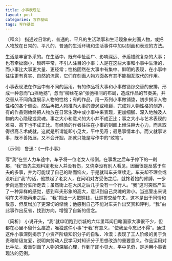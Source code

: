 ```yaml
---
title: 小事表现法
layout: post
categories: 写作基础
tags: 写作基础
---
```


〔释义〕 指通过日常的、普通的、平凡的生活琐事和生活现象来刻画人物，或把人物放在日常的、平凡的、普通的生活环境和生活事件中加以刻画和表现的方法。

生活是丰富多采的。在生活中，既有牵扯面广、影响深远、矛盾错综复杂的大事；也有牵扯面小，琐碎平常，不引人注目的小事；人是在这些大事和小事中生活的，而小事比大事更大量、更经常；性格固然在大事中有集中、鲜明的表现，在小事中往往更有真实、自然的流露，它们在刻画人物方面各有其不能相互取代的作用。

小事表现法在作品中有不同的运用。有的作品将大事和小事做错综交替的安排，形成一种忽而“山摇地撼”，忽而“柳丝花朵”张弛相间的布局，造成作品的节奏美，并交替从不同角度展示人物的性格；有的作品，用一系列小事做铺垫，初步揭示人物性格的各个侧面，然后再把人物推向大事的漩涡或峰巅，完成对人物性格的创造，有的作品则始终把人物放在日常生活中或小事中来表现，更加细腻、深入地触及人物的内心隐秘或灵魂。事之大小和意义的大小并不成正比；事之大小与艺术表现的难易、高下也不成正比。有经验的作者往往在小事的刻画上倾注巨大心力，而且取得很高艺术成就，这就是所谓能即小见大，平中见奇；最忌事情本小，而又就事论事，既不善拓展，又不会开掘，那就只能是写作中的“败笔”。

〔示例〕 鲁迅：《一件小事》

写“我”在坐人力车途中，车子将一位老女人带倒。在事发之后车子停下的一刹那，“我”首先主观料定老女人并没有伤，又侥幸没有别人看见，因而很是反感于车夫的多事，并为可能误了自己的路而恼火，于是就叫车夫继续走。车夫却不理会或没听到“我”的话，他扶起了老女人，在问明对方受伤之后，就搀着她的臂膊，一步步向巡警分驻所走去；虽然街上在大风之后几乎没有一个行人。“我”这时突然产生了一种异样的感觉，感到车夫形象的高大，意识到自己灵魂的渺小。当巡警出来说明车夫不能再走之后，“我”抓出一大把铜钱，让巡警交给车夫，这本是出于同情和敬意，但反增加了更深切的惭愧；他感到自己不能对车夫作出奖赏和评判。“我”由此事作出反省，找到方向，增强了自新的信念。

〔简析〕 小说开头，“我”就申明跑到京城的六年里耳闻目睹国家大事很不少，但都在心里不留什么痕迹，唯独这件小事“于我”有意义，“使我至今忘记不得”。通过这件小事深刻揭示了小资产阶级知识分子的自私、冷漠；表现了工人阶级的勇于负责和阶级友爱，说明向劳动人民学习对知识分子思想改造的重要意义。作品运用对比手法，着重刻画了人物的深层心理，作到了即小见大，平中见奇，是运用小事表现法的范例。 
